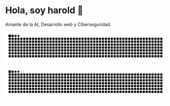 # Hola, soy harold 👋

Amante de la AI, Desarrollo web y Ciberseguridad.

<!-- Snake: versión light y dark automáticamente -->
![snake gif](https://raw.githubusercontent.com/Harold9893/Harold9893/output/github-contribution-grid-snake.svg#gh-light-mode-only)
![snake gif](https://raw.githubusercontent.com/Harold9893/Harold9893/output/github-contribution-grid-snake-dark.svg#gh-dark-mode-only)
